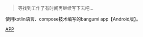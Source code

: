 > 等找到工作了有时间再继续写下去吧...

使用kotlin语言、compose技术编写的bangumi app【Android版】。

[APP](https://github.com/Yanguan619/bgm-android2/releases/tag/release)
